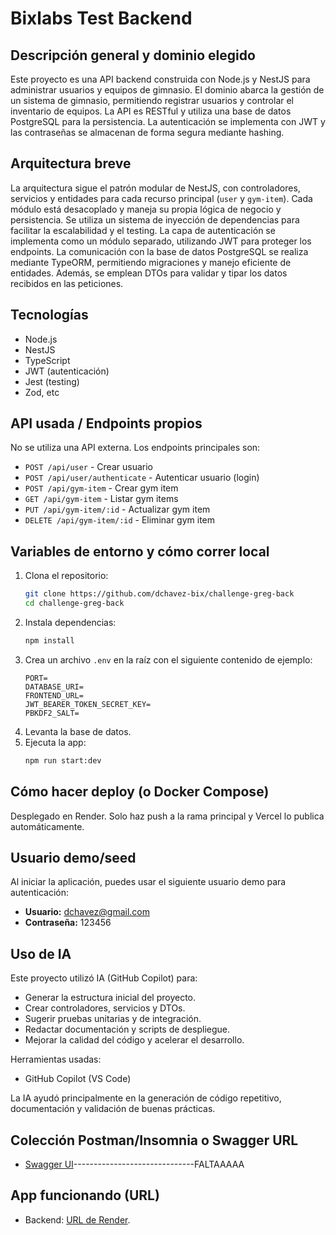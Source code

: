# Bixlabs Test Backend

## Descripción general y dominio elegido

Este proyecto es una API backend construida con Node.js y NestJS para administrar usuarios y equipos de gimnasio. El dominio abarca la gestión de un sistema de gimnasio, permitiendo registrar usuarios y controlar el inventario de equipos. La API es RESTful y utiliza una base de datos PostgreSQL para la persistencia. La autenticación se implementa con JWT y las contraseñas se almacenan de forma segura mediante hashing.

## Arquitectura breve

La arquitectura sigue el patrón modular de NestJS, con controladores, servicios y entidades para cada recurso principal (`user` y `gym-item`). Cada módulo está desacoplado y maneja su propia lógica de negocio y persistencia. Se utiliza un sistema de inyección de dependencias para facilitar la escalabilidad y el testing. La capa de autenticación se implementa como un módulo separado, utilizando JWT para proteger los endpoints. La comunicación con la base de datos PostgreSQL se realiza mediante TypeORM, permitiendo migraciones y manejo eficiente de entidades. Además, se emplean DTOs para validar y tipar los datos recibidos en las peticiones.

## Tecnologías

- Node.js
- NestJS
- TypeScript
- JWT (autenticación)
- Jest (testing)
- Zod, etc

## API usada / Endpoints propios

No se utiliza una API externa. Los endpoints principales son:

- `POST /api/user` - Crear usuario
- `POST /api/user/authenticate` - Autenticar usuario (login)
- `POST /api/gym-item` - Crear gym item
- `GET /api/gym-item` - Listar gym items
- `PUT /api/gym-item/:id` - Actualizar gym item
- `DELETE /api/gym-item/:id` - Eliminar gym item

## Variables de entorno y cómo correr local

1. Clona el repositorio:
   ```bash
   git clone https://github.com/dchavez-bix/challenge-greg-back
   cd challenge-greg-back
   ```
2. Instala dependencias:
   ```bash
   npm install
   ```
3. Crea un archivo `.env` en la raíz con el siguiente contenido de ejemplo:
   ```env
   PORT=
   DATABASE_URI=
   FRONTEND_URL=
   JWT_BEARER_TOKEN_SECRET_KEY=
   PBKDF2_SALT=
   ```
4. Levanta la base de datos.
5. Ejecuta la app:
   ```bash
   npm run start:dev
   ```

## Cómo hacer deploy (o Docker Compose)

Desplegado en Render. Solo haz push a la rama principal y Vercel lo publica automáticamente.

## Usuario demo/seed

Al iniciar la aplicación, puedes usar el siguiente usuario demo para autenticación:

- **Usuario:** dchavez@gmail.com
- **Contraseña:** 123456

## Uso de IA

Este proyecto utilizó IA (GitHub Copilot) para:

- Generar la estructura inicial del proyecto.
- Crear controladores, servicios y DTOs.
- Sugerir pruebas unitarias y de integración.
- Redactar documentación y scripts de despliegue.
- Mejorar la calidad del código y acelerar el desarrollo.

Herramientas usadas:

- GitHub Copilot (VS Code)

La IA ayudó principalmente en la generación de código repetitivo, documentación y validación de buenas prácticas.

## Colección Postman/Insomnia o Swagger URL

- [Swagger UI](https://challenge-greg-back.onrender.com/docs)------------------------------FALTAAAAA

## App funcionando (URL)

- Backend: [URL de Render](https://challenge-greg-back.onrender.com/).
